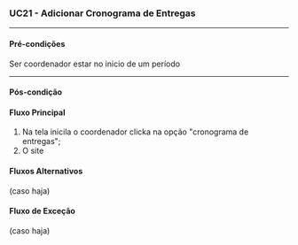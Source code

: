 ### UC21 - Adicionar Cronograma de Entregas
---
#### Pré-condições
Ser coordenador estar no inicio de um período

---
#### Pós-condição

#### Fluxo Principal
1. Na tela inicila o coordenador clicka na opção "cronograma de entregas";
2. O site
#### Fluxos Alternativos
(caso haja)

#### Fluxo de Exceção
(caso haja)

